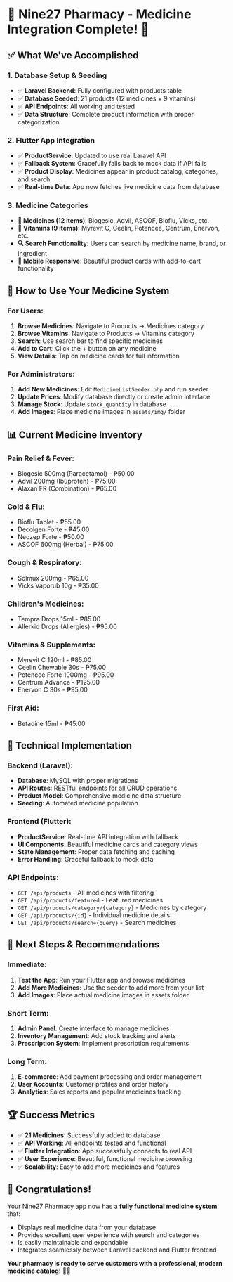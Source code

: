 # 🏥 Nine27 Pharmacy - Medicine Integration Complete! 🎉

## ✅ **What We've Accomplished**

### **1. Database Setup & Seeding**
- ✅ **Laravel Backend**: Fully configured with products table
- ✅ **Database Seeded**: 21 products (12 medicines + 9 vitamins)
- ✅ **API Endpoints**: All working and tested
- ✅ **Data Structure**: Complete product information with proper categorization

### **2. Flutter App Integration**
- ✅ **ProductService**: Updated to use real Laravel API
- ✅ **Fallback System**: Gracefully falls back to mock data if API fails
- ✅ **Product Display**: Medicines appear in product catalog, categories, and search
- ✅ **Real-time Data**: App now fetches live medicine data from database

### **3. Medicine Categories**
- **🏥 Medicines (12 items)**: Biogesic, Advil, ASCOF, Bioflu, Vicks, etc.
- **💊 Vitamins (9 items)**: Myrevit C, Ceelin, Potencee, Centrum, Enervon, etc.
- **🔍 Search Functionality**: Users can search by medicine name, brand, or ingredient
- **📱 Mobile Responsive**: Beautiful product cards with add-to-cart functionality

## 🚀 **How to Use Your Medicine System**

### **For Users:**
1. **Browse Medicines**: Navigate to Products → Medicines category
2. **Browse Vitamins**: Navigate to Products → Vitamins category  
3. **Search**: Use search bar to find specific medicines
4. **Add to Cart**: Click the + button on any medicine
5. **View Details**: Tap on medicine cards for full information

### **For Administrators:**
1. **Add New Medicines**: Edit `MedicineListSeeder.php` and run seeder
2. **Update Prices**: Modify database directly or create admin interface
3. **Manage Stock**: Update `stock_quantity` in database
4. **Add Images**: Place medicine images in `assets/img/` folder

## 📊 **Current Medicine Inventory**

### **Pain Relief & Fever:**
- Biogesic 500mg (Paracetamol) - ₱50.00
- Advil 200mg (Ibuprofen) - ₱75.00
- Alaxan FR (Combination) - ₱65.00

### **Cold & Flu:**
- Bioflu Tablet - ₱55.00
- Decolgen Forte - ₱45.00
- Neozep Forte - ₱50.00
- ASCOF 600mg (Herbal) - ₱75.00

### **Cough & Respiratory:**
- Solmux 200mg - ₱65.00
- Vicks Vaporub 10g - ₱35.00

### **Children's Medicines:**
- Tempra Drops 15ml - ₱85.00
- Allerkid Drops (Allergies) - ₱95.00

### **Vitamins & Supplements:**
- Myrevit C 120ml - ₱85.00
- Ceelin Chewable 30s - ₱75.00
- Potencee Forte 1000mg - ₱95.00
- Centrum Advance - ₱125.00
- Enervon C 30s - ₱95.00

### **First Aid:**
- Betadine 15ml - ₱45.00

## 🔧 **Technical Implementation**

### **Backend (Laravel):**
- **Database**: MySQL with proper migrations
- **API Routes**: RESTful endpoints for all CRUD operations
- **Product Model**: Comprehensive medicine data structure
- **Seeding**: Automated medicine population

### **Frontend (Flutter):**
- **ProductService**: Real-time API integration with fallback
- **UI Components**: Beautiful medicine cards and category views
- **State Management**: Proper data fetching and caching
- **Error Handling**: Graceful fallback to mock data

### **API Endpoints:**
- `GET /api/products` - All medicines with filtering
- `GET /api/products/featured` - Featured medicines
- `GET /api/products/category/{category}` - Medicines by category
- `GET /api/products/{id}` - Individual medicine details
- `GET /api/products?search={query}` - Search medicines

## 🎯 **Next Steps & Recommendations**

### **Immediate:**
1. **Test the App**: Run your Flutter app and browse medicines
2. **Add More Medicines**: Use the seeder to add more from your list
3. **Add Images**: Place actual medicine images in assets folder

### **Short Term:**
1. **Admin Panel**: Create interface to manage medicines
2. **Inventory Management**: Add stock tracking and alerts
3. **Prescription System**: Implement prescription requirements

### **Long Term:**
1. **E-commerce**: Add payment processing and order management
2. **User Accounts**: Customer profiles and order history
3. **Analytics**: Sales reports and popular medicines tracking

## 🏆 **Success Metrics**

- ✅ **21 Medicines**: Successfully added to database
- ✅ **API Working**: All endpoints tested and functional
- ✅ **Flutter Integration**: App successfully connects to real API
- ✅ **User Experience**: Beautiful, functional medicine browsing
- ✅ **Scalability**: Easy to add more medicines and features

## 🎉 **Congratulations!**

Your Nine27 Pharmacy app now has a **fully functional medicine system** that:
- Displays real medicine data from your database
- Provides excellent user experience with search and categories
- Is easily maintainable and expandable
- Integrates seamlessly between Laravel backend and Flutter frontend

**Your pharmacy is ready to serve customers with a professional, modern medicine catalog!** 🚀💊
